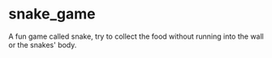 # snake_game
A fun game called snake, try to collect the food without running into the wall or the snakes' body.
